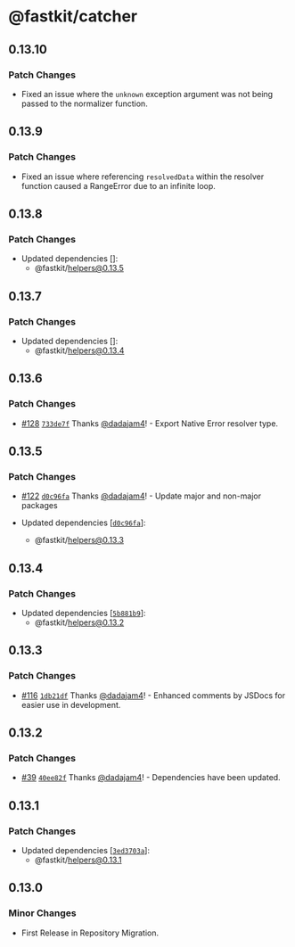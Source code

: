 # @fastkit/catcher

## 0.13.10

### Patch Changes

- Fixed an issue where the `unknown` exception argument was not being passed to the normalizer function.

## 0.13.9

### Patch Changes

- Fixed an issue where referencing `resolvedData` within the resolver function caused a RangeError due to an infinite loop.

## 0.13.8

### Patch Changes

- Updated dependencies []:
  - @fastkit/helpers@0.13.5

## 0.13.7

### Patch Changes

- Updated dependencies []:
  - @fastkit/helpers@0.13.4

## 0.13.6

### Patch Changes

- [#128](https://github.com/dadajam4/fastkit/pull/128) [`733de7f`](https://github.com/dadajam4/fastkit/commit/733de7fcc745933eca8b975aa80d8a78d23e6809) Thanks [@dadajam4](https://github.com/dadajam4)! - Export Native Error resolver type.

## 0.13.5

### Patch Changes

- [#122](https://github.com/dadajam4/fastkit/pull/122) [`d0c96fa`](https://github.com/dadajam4/fastkit/commit/d0c96faf96b6c91bcb8bc0b1ca9d22fc8ede303e) Thanks [@dadajam4](https://github.com/dadajam4)! - Update major and non-major packages

- Updated dependencies [[`d0c96fa`](https://github.com/dadajam4/fastkit/commit/d0c96faf96b6c91bcb8bc0b1ca9d22fc8ede303e)]:
  - @fastkit/helpers@0.13.3

## 0.13.4

### Patch Changes

- Updated dependencies [[`5b881b9`](https://github.com/dadajam4/fastkit/commit/5b881b94ce1852c12cc3c8f6954564d5235cba4d)]:
  - @fastkit/helpers@0.13.2

## 0.13.3

### Patch Changes

- [#116](https://github.com/dadajam4/fastkit/pull/116) [`1db21df`](https://github.com/dadajam4/fastkit/commit/1db21dfffd2df9b88bc481ff19e2a556f175e932) Thanks [@dadajam4](https://github.com/dadajam4)! - Enhanced comments by JSDocs for easier use in development.

## 0.13.2

### Patch Changes

- [#39](https://github.com/dadajam4/fastkit/pull/39) [`40ee82f`](https://github.com/dadajam4/fastkit/commit/40ee82f4501b88e44ad9b67918df2237298493a0) Thanks [@dadajam4](https://github.com/dadajam4)! - Dependencies have been updated.

## 0.13.1

### Patch Changes

- Updated dependencies [[`3ed3703a`](https://github.com/dadajam4/fastkit/commit/3ed3703aa9092bf47caed6ec192ef4d5a7621d34)]:
  - @fastkit/helpers@0.13.1

## 0.13.0

### Minor Changes

- First Release in Repository Migration.
